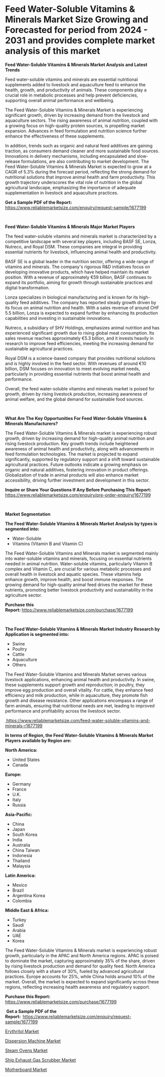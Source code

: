 <p><h1>Feed Water-Soluble Vitamins & Minerals Market Size Growing and Forecasted for period from 2024 - 2031 and provides complete market analysis of this market</h1></p><p><strong>Feed Water-Soluble Vitamins & Minerals Market Analysis and Latest Trends</strong></p>
<p><p>Feed water-soluble vitamins and minerals are essential nutritional supplements added to livestock and aquaculture feed to enhance the health, growth, and productivity of animals. These components play a crucial role in metabolic processes and help prevent deficiencies, supporting overall animal performance and wellbeing.</p><p>The Feed Water-Soluble Vitamins & Minerals Market is experiencing significant growth, driven by increasing demand from the livestock and aquaculture sectors. The rising awareness of animal nutrition, coupled with a growing focus on high-quality protein sources, is propelling market expansion. Advances in feed formulation and nutrition science further enhance the effectiveness of these supplements.</p><p>In addition, trends such as organic and natural feed additives are gaining traction, as consumers demand cleaner and more sustainable food sources. Innovations in delivery mechanisms, including encapsulated and slow-release formulations, are also contributing to market development. The Feed Water-Soluble Vitamins & Minerals Market is expected to grow at a CAGR of 5.3% during the forecast period, reflecting the strong demand for nutritional solutions that improve animal health and farm productivity. This growth trajectory underscores the vital role of nutrition in the global agricultural landscape, emphasizing the importance of adequate supplementation in livestock and aquaculture practices.</p></p>
<p><strong>Get a Sample PDF of the Report:&nbsp;</strong> <a href="https://www.reliablemarketsize.com/enquiry/request-sample/1677199?utm_campaign=1832&utm_medium=2&utm_source=Github&utm_content=ia&utm_term=16122024&utm_id=feed-water-soluble-vitamins-minerals">https://www.reliablemarketsize.com/enquiry/request-sample/1677199</a></p>
<p>&nbsp;</p>
<p><strong>Feed Water-Soluble Vitamins & Minerals Major Market Players</strong></p>
<p><p>The feed water-soluble vitamins and minerals market is characterized by a competitive landscape with several key players, including BASF SE, Lonza, Nutreco, and Royal DSM. These companies are integral in providing essential nutrients for livestock, influencing animal health and productivity.</p><p>BASF SE is a global leader in the nutrition sector, offering a wide range of vitamins and minerals. The company's rigorous R&D initiatives focus on developing innovative products, which have helped maintain its market position. With a revenue of approximately €59 billion, BASF continues to expand its portfolio, aiming for growth through sustainable practices and digital transformation.</p><p>Lonza specializes in biological manufacturing and is known for its high-quality feed additives. The company has reported steady growth driven by its focus on animal nutrition and health. With a sales revenue of around CHF 5.5 billion, Lonza is expected to expand further by enhancing its production capabilities and investing in sustainable innovations.</p><p>Nutreco, a subsidiary of SHV Holdings, emphasizes animal nutrition and has experienced significant growth due to rising global meat consumption. Its sales revenue reaches approximately €5.3 billion, and it invests heavily in research to improve feed efficiencies, meeting the increasing demand for sustainable agricultural practices.</p><p>Royal DSM is a science-based company that provides nutritional solutions and is highly involved in the feed sector. With revenues of around €10 billion, DSM focuses on innovation to meet evolving market needs, particularly in providing essential nutrients that boost animal health and performance.</p><p>Overall, the feed water-soluble vitamins and minerals market is poised for growth, driven by rising livestock production, increasing awareness of animal welfare, and the global demand for sustainable food sources.</p></p>
<p>&nbsp;</p>
<p><strong>What Are The Key Opportunities For Feed Water-Soluble Vitamins & Minerals Manufacturers?</strong></p>
<p><p>The Feed Water-Soluble Vitamins & Minerals market is experiencing robust growth, driven by increasing demand for high-quality animal nutrition and rising livestock production. Key growth trends include heightened awareness of animal health and productivity, along with advancements in feed formulation technologies. The market is projected to expand significantly, supported by regulatory support and a shift toward sustainable agricultural practices. Future outlooks indicate a growing emphasis on organic and natural additives, fostering innovation in product offerings. Globalization of trade in animal products will also enhance market accessibility, driving further investment and development in this sector.</p></p>
<p><strong>Inquire or Share Your Questions If Any Before Purchasing This Report:</strong> <a href="https://www.reliablemarketsize.com/enquiry/pre-order-enquiry/1677199?utm_campaign=1832&utm_medium=2&utm_source=Github&utm_content=ia&utm_term=16122024&utm_id=feed-water-soluble-vitamins-minerals">https://www.reliablemarketsize.com/enquiry/pre-order-enquiry/1677199</a></p>
<p>&nbsp;</p>
<p><strong>Market Segmentation</strong></p>
<p><strong>The Feed Water-Soluble Vitamins & Minerals Market Analysis by types is segmented into:</strong></p>
<p><ul><li>Water-Soluble</li><li>Vitamins (Vitamin B and Vitamin C)</li></ul></p>
<p><p>The Feed Water-Soluble Vitamins and Minerals market is segmented mainly into water-soluble vitamins and minerals, focusing on essential nutrients needed in animal nutrition. Water-soluble vitamins, particularly Vitamin B complex and Vitamin C, are crucial for various metabolic processes and overall health in livestock and aquatic species. These vitamins help enhance growth, improve health, and boost immune responses. The growing demand for high-quality animal feed drives the market for these nutrients, promoting better livestock productivity and sustainability in the agriculture sector.</p></p>
<p><strong>Purchase this Report:&nbsp;</strong><a href="https://www.reliablemarketsize.com/purchase/1677199?utm_campaign=1832&utm_medium=2&utm_source=Github&utm_content=ia&utm_term=16122024&utm_id=feed-water-soluble-vitamins-minerals">https://www.reliablemarketsize.com/purchase/1677199</a></p>
<p>&nbsp;</p>
<p><strong>The Feed Water-Soluble Vitamins & Minerals Market Industry Research by Application is segmented into:</strong></p>
<p><ul><li>Swine</li><li>Poultry</li><li>Cattle</li><li>Aquaculture</li><li>Others</li></ul></p>
<p><p>The Feed Water-Soluble Vitamins and Minerals Market serves various livestock applications, enhancing animal health and productivity. In swine, these supplements support growth and reproduction; in poultry, they improve egg production and overall vitality. For cattle, they enhance feed efficiency and milk production, while in aquaculture, they promote fish growth and disease resistance. Other applications encompass a range of farm animals, ensuring that nutritional needs are met, leading to improved performance and profitability across the livestock sector.</p></p>
<p><a href="https://www.reliablemarketsize.com/feed-water-soluble-vitamins-and-minerals-r1677199?utm_campaign=1832&utm_medium=2&utm_source=Github&utm_content=ia&utm_term=16122024&utm_id=feed-water-soluble-vitamins-minerals">&nbsp;https://www.reliablemarketsize.com/feed-water-soluble-vitamins-and-minerals-r1677199</a></p>
<p><strong>In terms of Region, the Feed Water-Soluble Vitamins & Minerals Market Players available by Region are:</strong></p>
<p>
    <p> <strong> North America: </strong>
        <ul>
            <li>United States</li>
            <li>Canada</li>
        </ul>
        </p> 
    <p> <strong> Europe: </strong>
        <ul>
            <li>Germany</li>
            <li>France</li>
            <li>U.K.</li>
            <li>Italy</li>
            <li>Russia</li>
        </ul>
        </p> 
    <p> <strong> Asia-Pacific: </strong>
        <ul>
            <li>China</li>
            <li>Japan</li>
            <li>South Korea</li>
            <li>India</li>
            <li>Australia</li>
            <li>China Taiwan</li>
            <li>Indonesia</li>
            <li>Thailand</li>
            <li>Malaysia</li>
        </ul>
        </p> 
    <p> <strong> Latin America: </strong>
        <ul>
            <li>Mexico</li>
            <li>Brazil</li>
            <li>Argentina Korea</li>
            <li>Colombia</li>
        </ul>
        </p> 
    <p> <strong> Middle East & Africa: </strong>
        <ul>
            <li>Turkey</li>
            <li>Saudi</li>
            <li>Arabia</li>
            <li>UAE</li>
            <li>Korea</li>
        </ul>
    </p>
    </p>
<p><p>The Feed Water-Soluble Vitamins & Minerals market is experiencing robust growth, particularly in the APAC and North America regions. APAC is poised to dominate the market, capturing approximately 35% of the share, driven by rising livestock production and demand for quality feed. North America follows closely with a share of 30%, fueled by advanced agricultural practices. Europe accounts for 25%, while China holds around 10% of the market. Overall, the market is expected to expand significantly across these regions, reflecting increasing health awareness and regulatory support.</p></p>
<p><strong>Purchase this Report: </strong><a href="https://www.reliablemarketsize.com/purchase/1677199?utm_campaign=1832&utm_medium=2&utm_source=Github&utm_content=ia&utm_term=16122024&utm_id=feed-water-soluble-vitamins-minerals">https://www.reliablemarketsize.com/purchase/1677199</a></p>
<p>&nbsp;<strong>Get a Sample PDF of the Report:&nbsp;&nbsp;</strong><a href="https://www.reliablemarketsize.com/enquiry/request-sample/1677199?utm_campaign=1832&utm_medium=2&utm_source=Github&utm_content=ia&utm_term=16122024&utm_id=feed-water-soluble-vitamins-minerals">https://www.reliablemarketsize.com/enquiry/request-sample/1677199</a></p>
<p><strong></strong></p>
<p><p><a href="https://www.linkedin.com/pulse/detailed-examination-erythritol-market-macro-overview-forecasted-pmb8e?utm_campaign=1832&utm_medium=2&utm_source=Github&utm_content=ia&utm_term=16122024&utm_id=feed-water-soluble-vitamins-minerals">Erythritol Market</a></p><p><a href="https://www.linkedin.com/pulse/global-dispersion-machine-market-size-2024-2031-insights-kpywe?utm_campaign=1832&utm_medium=2&utm_source=Github&utm_content=ia&utm_term=16122024&utm_id=feed-water-soluble-vitamins-minerals">Dispersion Machine Market</a></p><p><a href="https://www.linkedin.com/pulse/in-depth-market-analysis-steam-ovens-trends-size-projected-vm5if?utm_campaign=1832&utm_medium=2&utm_source=Github&utm_content=ia&utm_term=16122024&utm_id=feed-water-soluble-vitamins-minerals">Steam Ovens Market</a></p><p><a href="https://www.linkedin.com/pulse/ship-exhaust-gas-scrubber-market-growth-analysis-regions-o1nje?utm_campaign=1832&utm_medium=2&utm_source=Github&utm_content=ia&utm_term=16122024&utm_id=feed-water-soluble-vitamins-minerals">Ship Exhaust Gas Scrubber Market</a></p><p><a href="https://www.linkedin.com/pulse/motherboard-market-essentials-key-players-demand-drivers-rdhne?utm_campaign=1832&utm_medium=2&utm_source=Github&utm_content=ia&utm_term=16122024&utm_id=feed-water-soluble-vitamins-minerals">Motherboard Market</a></p></p>